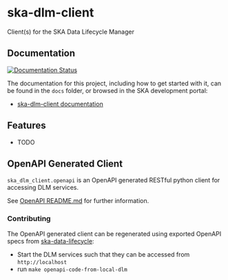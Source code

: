 # ska-dlm-client

Client(s) for the SKA Data Lifecycle Manager


## Documentation

[![Documentation Status](https://readthedocs.org/projects/ska-telescope-ska-dlm-client/badge/?version=latest)](https://developer.skao.int/projects/ska-dlm-client/en/latest/?badge=latest)

The documentation for this project, including how to get started with it, can be found in the `docs` folder, or browsed in the SKA development portal:

* [ska-dlm-client documentation](https://developer.skatelescope.org/projects/ska-dlm-client/en/latest/index.html "SKA Developer Portal: ska-dlm-client documentation")

## Features

* TODO


## OpenAPI Generated Client

```ska_dlm_client.openapi``` is an OpenAPI generated RESTful python client for accessing DLM services.

See [OpenAPI README.md](src/ska_dlm_client/openapi/README.md) for further information.

### Contributing

The OpenAPI generated client can be regenerated using exported OpenAPI specs from [ska-data-lifecycle](https://gitlab.com/ska-telescope/ska-data-lifecycle):

* Start the DLM services such that they can be accessed from `http://localhost`
* run `make openapi-code-from-local-dlm`
